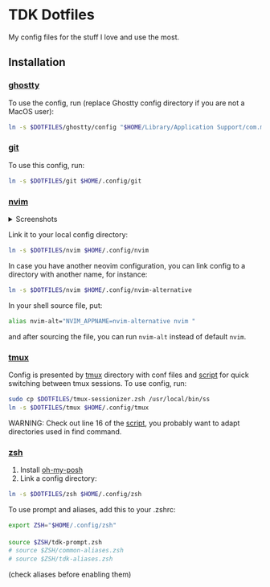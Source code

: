 # TDK Dotfiles
My config files for the stuff I love and use the most.

## Installation

### [ghostty](./ghostty)
To use the config, run (replace Ghostty config directory if you are not a MacOS user):

```sh
ln -s $DOTFILES/ghostty/config "$HOME/Library/Application Support/com.mitchellh.ghostty/config"
```

### [git](./git)
To use this config, run:

```sh
ln -s $DOTFILES/git $HOME/.config/git
```

### [nvim](./nvim)

<details>
<summary>Screenshots</summary>

![nvim welcome](./assets/nvim-welcome.png)
![nvim code](./assets/nvim-code.png)
![nvim org codecompanion](./assets/nvim-org-codecompanion.png)
![nvim overseer logs](./assets/nvim-overseer-logs.png)
![nvim kulala](./assets/nvim-kulala.png)

</details>

Link it to your local config directory:

```sh
ln -s $DOTFILES/nvim $HOME/.config/nvim
```

In case you have another neovim configuration, you can link config to a directory with another name, for instance:

```sh
ln -s $DOTFILES/nvim $HOME/.config/nvim-alternative
```

In your shell source file, put:

```sh
alias nvim-alt="NVIM_APPNAME=nvim-alternative nvim "
```

and after sourcing the file, you can run `nvim-alt` instead of default `nvim`.

### [tmux](./tmux)

Config is presented by [tmux](./tmux) directory with conf files and [script](./tmux-sessionizer.zsh) for quick switching between tmux sessions. To use config, run:

```sh
sudo cp $DOTFILES/tmux-sessionizer.zsh /usr/local/bin/ss
ln -s $DOTFILES/tmux $HOME/.config/tmux
```

WARNING: Check out line 16 of the [script](./tmux-sessionizer.zsh), you probably want to adapt directories used in find command.

### [zsh](./zsh)

1. Install [oh-my-posh](https://ohmyposh.dev/docs/installation/linux#installation)
2. Link a config directory:

```sh
ln -s $DOTFILES/zsh $HOME/.config/zsh
```

To use prompt and aliases, add this to your .zshrc:

```sh
export ZSH="$HOME/.config/zsh"

source $ZSH/tdk-prompt.zsh
# source $ZSH/common-aliases.zsh
# source $ZSH/tdk-aliases.zsh
```

(check aliases before enabling them)

